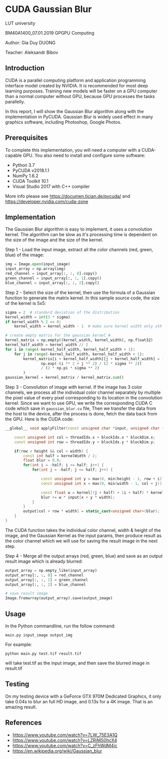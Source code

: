 CUDA Gaussian Blur
==================
LUT university

BM40A1400_07.01.2019 GPGPU Computing

Author: Gia Duy DUONG

Teacher: Aleksandr Bibov

Introduction
------------
CUDA is a parallel computing platform and application programming interface model created by NVIDIA. It is recommended
for most deep learning purposes. Training new models will be faster on a GPU computer than a normal computer without GPU,
because GPU processes the tasks parallelly.

In this report, I will show the Gaussian Blur algorithm along with the implementation in PyCUDA. Gaussian Blur is widely
used effect in many graphics software, including Photoshop, Google Photos.  

Prerequisites
-------------
To complete this implementation, you will need a computer with a CUDA-capable GPU. You also need to install and
configure some software:
* Python 3.7
* PyCUDA v2018.1.1
* NumPy 1.6.2
* CUDA Toolkit 10.1
* Visual Studio 2017 with C++ compiler

More info please see https://documen.tician.de/pycuda/ and https://developer.nvidia.com/cuda-zone

Implementation
--------------
The Gaussian Blur algorithm is easy to implement, it uses a convolution kernel. The algorithm can be slow as it's
processing time is dependent on the size of the image and the size of the kernel.

Step 1 - Load the input image, extract all the color channels (red, green, blue) of the image:
```python
img = Image.open(input_image)
input_array = np.array(img)
red_channel = input_array[:, :, 0].copy()
green_channel = input_array[:, :, 1].copy()
blue_channel = input_array[:, :, 2].copy()
```

Step 2 - Select the size of the kernel, then use the formula of a Gaussian function to generate the matrix kernel. In
this sample source code, the size of the kernel is 5x5:
```python
sigma = 2  # standard deviation of the distribution
kernel_width = int(3 * sigma)
if kernel_width % 2 == 0:
    kernel_width = kernel_width - 1  # make sure kernel width only sth 3,5,7 etc

# create empty matrix for the gaussian kernel #
kernel_matrix = np.empty((kernel_width, kernel_width), np.float32)
kernel_half_width = kernel_width // 2
for i in range(-kernel_half_width, kernel_half_width + 1):
    for j in range(-kernel_half_width, kernel_half_width + 1):
        kernel_matrix[i + kernel_half_width][j + kernel_half_width] = (
                np.exp(-(i ** 2 + j ** 2) / (2 * sigma ** 2))
                / (2 * np.pi * sigma ** 2)
        )
gaussian_kernel = kernel_matrix / kernel_matrix.sum()
```

Step 3 - Convolution of image with kernel. If the image has 3 color channels, we process all the individual color
channel separately by multiple the pixel value of every pixel corresponding to its location in the convolution kernel.
Since we want to use GPU, we write the corresponding CUDA C code which save in `gaussian_blur.cu` file, Then we transfer
the data from the host to the device, after the process is done, fetch the data back from the GPU. Here is the CUDA code:
```cu
__global__ void applyFilter(const unsigned char *input, unsigned char *output, const unsigned int width, const unsigned int height, const float *kernel, const unsigned int kernelWidth) {

    const unsigned int col = threadIdx.x + blockIdx.x * blockDim.x;
    const unsigned int row = threadIdx.y + blockIdx.y * blockDim.y;

    if(row < height && col < width) {
        const int half = kernelWidth / 2;
        float blur = 0.0;
        for(int i = -half; i <= half; i++) {
            for(int j = -half; j <= half; j++) {

                const unsigned int y = max(0, min(height - 1, row + i));
                const unsigned int x = max(0, min(width - 1, col + j));

                const float w = kernel[(j + half) + (i + half) * kernelWidth];
                blur += w * input[x + y * width];
            }
        }
        output[col + row * width] = static_cast<unsigned char>(blur);
    }
}
```
The CUDA function takes the individual color channel, width & height of the image, and the Gaussian Kernel as the input
params, then produce result as the color channel which we will use for saving the result image in the next step. 
 

Step 4 - Merge all the output arrays (red, green, blue) and save as an output result image which is already blurred:
```python
output_array = np.empty_like(input_array)
output_array[:, :, 0] = red_channel
output_array[:, :, 1] = green_channel
output_array[:, :, 2] = blue_channel

# save result image
Image.fromarray(output_array).save(output_image)
```

Usage
-----
In the Python commandline, run the follow command:

`main.py input_image output_img`

For example:

`python main.py test.tif result.tif`

will take test.tif as the input image, and then save the blurred image in result.tif
 
Testing
-------

On my testing device with a GeForce GTX 970M Dedicated Graphics, it only take 0.04s to blur an full HD image, and 0.13s
for a 4K image. That is an amazing result.

References
----------
* https://www.youtube.com/watch?v=7LW_75E3A1Q
* https://www.youtube.com/watch?v=LZRiMS0hcX4
* https://www.youtube.com/watch?v=C_zFhWdM4ic
* https://en.wikipedia.org/wiki/Gaussian_blur